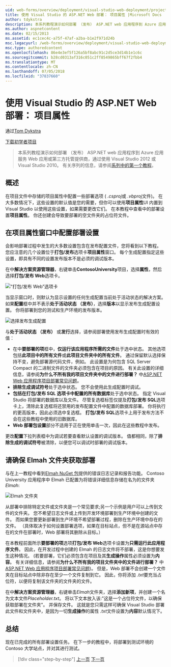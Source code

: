 ```yaml
---
uid: web-forms/overview/deployment/visual-studio-web-deployment/project-properties
title: 使用 Visual Studio 的 ASP.NET Web 部署： 项目属性 |Microsoft Docs
author: tdykstra
description: 本系列教程演示如何部署 （发布） ASP.NET web 应用程序到 Azure 应用服务 Web 应用或第三方托管提供商，通过使用...
ms.author: aspnetcontent
ms.date: 02/15/2013
ms.assetid: ec1cec4c-a75f-47af-a2ba-b1e2f971d24b
msc.legacyurl: /web-forms/overview/deployment/visual-studio-web-deployment/project-properties
msc.type: authoredcontent
ms.openlocfilehash: 86e4e3ef5f126a5bf8abc91c2d5ce3d14b1e1c6c
ms.sourcegitcommit: b28cd0313af316c051c2ff8549865bff67f2fbb4
ms.translationtype: MT
ms.contentlocale: zh-CN
ms.lasthandoff: 07/05/2018
ms.locfileid: "37837660"
---
```

<a name="aspnet-web-deployment-using-visual-studio-project-properties"></a>使用 Visual Studio 的 ASP.NET Web 部署： 项目属性
====================
通过[Tom Dykstra](https://github.com/tdykstra)

[下载初学者项目](http://go.microsoft.com/fwlink/p/?LinkId=282627)

> 本系列教程演示如何部署 （发布） ASP.NET web 应用程序到 Azure 应用服务 Web 应用或第三方托管提供商，通过使用 Visual Studio 2012 或 Visual Studio 2010。 有关序列的信息，请参阅[系列中的第一个教程](introduction.md)。


## <a name="overview"></a>概述

在项目文件中存储的项目属性中配置一些部署选项 ( *.csproj*或 *.vbproj*文件)。 在大多数情况下，这些设置的默认值是您的需要，但你可以使用**项目属性**UI 内置到 Visual Studio 以使用这些设置，如果需要更改它们。 在本教程中查看中的部署设置**项目属性**。 你还创建会导致要部署的空文件夹的占位符文件。

## <a name="configure-deployment-settings-in-the-project-properties-window"></a>在项目属性窗口中配置部署设置

会影响部署过程中发生的大多数设置包含在发布配置文件，您将看到以下教程。 您应注意的几个设置位于**打包/发布**选项卡**项目属性**窗口。 每个生成配置指定这些设置，即具有不同的设置发布版本不是必须的调试版本。

在中**解决方案资源管理器**，右键单击**ContosoUniversity**项目，选择**属性**，然后选择**打包/发布 Web**选项卡。

![“打包/发布 Web”选项卡](project-properties/_static/image1.png)

当显示窗口时，则默认为显示设置的任何生成配置当前处于活动状态的解决方案。 如果**配置**框中并不表示**处于活动状态 （发布）**，选择**版本**以显示发布生成配置设置。 你将部署到您的测试和生产环境的发布版本。

![选择发布生成配置](project-properties/_static/image2.png)

与**处于活动状态 （发布）** 或**发行**选择，请参阅部署使用发布生成配置时有效的值：

- 在中**要部署的项**框中，**仅运行该应用程序所需的文件**处于选中状态。 其他选项包括**此项目中的所有文件**或**此项目文件夹中的所有文件**。 通过保留默认选择保持不变，避免部署源代码文件，例如。 此设置是为何包含 SQL Server Compact 的二进制文件的文件夹必须包含在项目的原因。 有关此设置的详细信息，请参阅**为什么不所有我的项目文件夹中的文件进行部署？** 中[ASP.NET Web 应用程序项目部署常见问题](https://msdn.microsoft.com/library/ee942158.aspx)。
- **排除生成调试符号**处于选中状态。 您不会使用此生成配置时调试。
- **包括在打包/发布 SQL 选项卡中配置的所有数据库**处于选中状态。 指定 Visual Studio 将部署的数据库以及文件。 尽管复选框标签仅提及**打包/发布 SQL**选项卡上，清除此复选框将还禁用的发布配置文件中配置的数据库部署。 你将执行的更高版本，因此必须选中复选框。 **打包/发布 SQL**选项卡上用于发布方法不会在这些教程中使用的旧数据库。
- **Web 部署包设置**部分不适用于正在使用单击一次，因此在这些教程中发布。

更改**配置**下拉列表框中为调试若要查看默认设置的调试版本。 值都相同，除了**排除生成的调试符号**被清除，以便您可以调试时部署的调试版本。

## <a name="make-sure-that-the-elmah-folder-gets-deployed"></a>请确保 Elmah 文件夹获取部署

与在上一教程中看到[Elmah NuGet 包](http://www.hanselman.com/blog/NuGetPackageOfTheWeek7ELMAHErrorLoggingModulesAndHandlersWithSQLServerCompact.aspx)提供的错误日志记录和报告功能。 Contoso University 应用程序中 Elmah 已配置为将错误详细信息存储在名为的文件夹*Elmah*:

![Elmah 文件夹](project-properties/_static/image3.png)

从部署中排除特定文件或文件夹是一个常见要求;另一个示例是用户可以上传到文件的文件夹。 您不希望日志文件或上传到开发环境部署到生产环境中创建的文件。 而如果您要更新部署到生产环境不希望部署过程，删除在生产环境中存在的文件。 （具体取决于如何设置部署选项，如果在目标站点，但不是在源站点中存在的文件在部署时，Web 部署将其删除从目标。）

在本教程前面所示**要部署的项**选项**打包/发布 Web**选项卡设置为**只需运行此应用程序文件**。 因此，在开发过程中创建的 Elmah 的日志文件将不部署，这是你想要发生这种情况。 (若要部署，它们必须包含在项目及其**生成操作**属性必须设置为**内容**。 有关详细信息，请参阅**为什么不所有我的项目文件夹中的文件进行部署？** 中[ASP.NET Web 应用程序项目部署常见问题](https://msdn.microsoft.com/library/ee942158.aspx))。 但是，Web 部署不会创建一个文件夹在目标站点中除非存在至少一个文件复制到它。 因此，你将添加 *.txt*要充当占位符，以便将复制该文件夹的文件夹的文件。

在中**解决方案资源管理器**，右键单击*Elmah*文件夹，选择**添加新项**，并创建一个名为文本文件*Placeholder.txt*。 将以下文本放入该:"这是一个占位符文件，以确保获取部署在文件夹"。 并保存文件。 这就是您只需这样可确保 Visual Studio 部署此文件和文件夹中，是因为一切**生成操作**的属性 *.txt*文件设置为**内容**默认情况下。

## <a name="summary"></a>总结

现在已完成的所有部署设置任务。 在下一步的教程中，将部署到测试环境的 Contoso 大学站点，并对其进行测试。

> [!div class="step-by-step"]
> [上一页](web-config-transformations.md)
> [下一页](deploying-to-iis.md)
